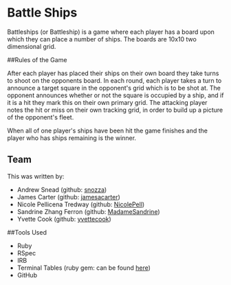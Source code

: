 Battle Ships
=============

Battleships (or Battleship) is a game where each player has a board upon which they can place a number of ships. The boards are 10x10 two dimensional grid.

##Rules of the Game

After each player has placed their ships on their own board they take turns to shoot on the opponents board. 
In each round, each player takes a turn to announce a target square in the opponent's grid which is to be shot at.
The opponent announces whether or not the square is occupied by a ship, and if it is a hit they mark this on their own primary grid. 
The attacking player notes the hit or miss on their own tracking grid, in order to build up a picture of the opponent's fleet.

When all of one player's ships have been hit the game finishes and the player who has ships remaining is the winner.

Team 
-----------
This was written by:
* Andrew Snead (github: [snozza](https://github.com/snozza))
* James Carter (github: [jamesacarter](https://github.com/jamesascarter))
* Nicole Pellicena Tredway (github: [NicolePell](https://github.com/NicolePell))
* Sandrine Zhang Ferron (github: [MadameSandrine](https://github.com/MadameSardine))
* Yvette Cook (github: [yvettecook](https://github.com/yvettecook))


##Tools Used
* Ruby 
* RSpec
* IRB
* Terminal Tables (ruby gem: can be found [here](https://github.com/visionmedia/terminal-table))
* GitHub 

